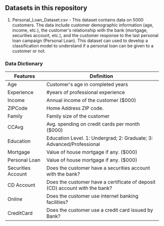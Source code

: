 ## Datasets in this repository

1. Personal_Loan_Dataset.csv - This dataset contains data on 5000 customers. The data include customer demographic information (age, income, etc.), the customer's relationship with the bank (mortgage, securities account, etc.), and the customer response to the last personal loan campaign (Personal Loan). This dataset can used to develop a classification model to understand if a personal loan can be given to a customer or not.

### Data Dictionary

| Features           | Definition  |
| ------------------ | ----------- |
| Age                | Customer's age in completed years       |
| Experience         | #years of professional experience        |
| Income             | Annual income of the customer ($000)       |
| ZIPCode            | Home Address ZIP code.      |
| Family             | Family size of the customer       |
| CCAvg              | Avg. spending on credit cards per month ($000)       |
| Education          | Education Level. 1: Undergrad; 2: Graduate; 3: Advanced/Professional        |
| Mortgage           | Value of house mortgage if any. ($000) |
| Personal Loan      | Value of house mortgage if any. ($000)       |
| Securities Account | Does the customer have a securities account with the bank?        |
| CD Account         | Does the customer have a certificate of deposit (CD) account with the bank?       |
| Online             | Does the customer use internet banking facilities?        |
| CreditCard         | Does the customer use a credit card issued by Bank?        |
